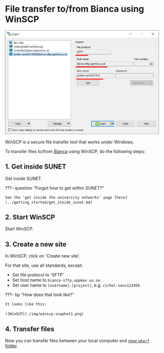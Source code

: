 # File transfer to/from Bianca using WinSCP

![WinSCP](../img/winscp-snaphot1.png)

WinSCP is a secure file transfer tool that works under Windows.

To transfer files to/from [Bianca](bianca.md) using WinSCP, do the following steps:

## 1. Get inside SUNET

Get inside SUNET.

???- question "Forgot how to get within SUNET?"

    See the 'get inside the university networks' page [here](../getting_started/get_inside_sunet.md)

## 2. Start WinSCP

Start WinSCP.

## 3. Create a new site

In WinSCP, click on 'Create new site'.

For that site, use all standards, except:
 * Set file protocol to 'SFTP'
 * Set host name to `bianca-sftp.uppmax.uu.se`
 * Set user name to `[username]-[project]`, e.g. `richel-sens123456`

???- tip "How does that look like?"

    It looks like this:

    ![WinSCP](./img/winscp-snaphot1.png)

## 4. Transfer files

Now you can transfer files between your local computer and [your `wharf` folder](wharf.md).
